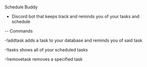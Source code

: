 Schedule Buddy

- Discord bot that keeps track and reminds you of your tasks and schedule 

-- Commands

-!addtask
adds a task to your database and reminds you of said task

-!tasks
shows all of your scheduled tasks

-!removetask
removes a specified task


